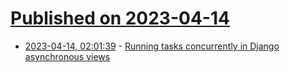 # [Published on 2023-04-14](index.md)

* [2023-04-14, 02:01:39](https://lobste.rs/s/8zwiqp/running_tasks_concurrently_django) - [Running tasks concurrently in Django asynchronous views](https://fly.io/blog/running-tasks-concurrently-in-django-asynchronous-views/)
